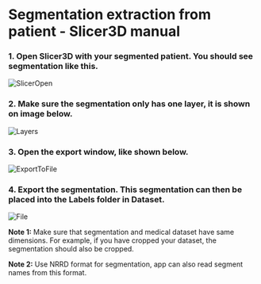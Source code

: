 # Segmentation extraction from patient - Slicer3D manual

### 1. Open Slicer3D with your segmented patient. You should see segmentation like this.
 
 ![SlicerOpen](https://user-images.githubusercontent.com/68167377/229519204-963d005b-d4ec-43a2-beae-9aaf9462db8e.jpg)

### 2. Make sure the segmentation only has one layer, it is shown on image below.

![Layers](https://user-images.githubusercontent.com/68167377/229522065-36fb3401-f296-4513-8ed2-26016c323549.jpg)

### 3. Open the export window, like shown below.

![ExportToFile](https://user-images.githubusercontent.com/68167377/229524916-5a0d7060-d186-4f5d-bfd9-62e1cff439bc.jpg)

### 4. Export the segmentation. This segmentation can then be placed into the Labels folder in Dataset.

![File](https://user-images.githubusercontent.com/68167377/229525711-ccb53594-aac3-4adc-b4a0-44639121e99a.jpg)

<b>Note 1:</b> Make sure that segmentation and medical dataset have same dimensions. For example, if you have cropped your dataset, the segmentation should also be cropped.

<b>Note 2:</b> Use NRRD format for segmentation, app can also read segment names from this format.
